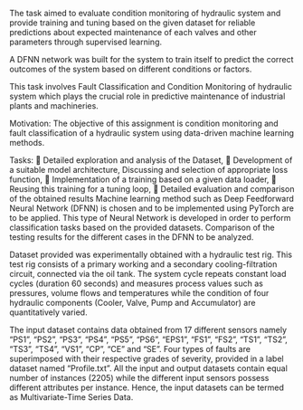 The task aimed to evaluate condition monitoring of hydraulic system and provide training and tuning based on the given dataset for reliable predictions about expected maintenance of each valves and other parameters through supervised learning.

A DFNN network was built for the system to train itself to predict the correct outcomes of the system based on different conditions or factors.

This task involves Fault Classification and Condition Monitoring of hydraulic system 
which plays the crucial role in predictive maintenance of industrial plants and machineries. 

Motivation: The objective of this assignment is condition monitoring and fault classification 
of a hydraulic system using data-driven machine learning methods. 

Tasks: 
   Detailed exploration and analysis of the Dataset, 
   Development of a suitable model architecture, Discussing and selection of appropriate 
  loss function, 
   Implementation of a training based on a given data loader, 
   Reusing this training for a tuning loop, 
   Detailed evaluation and comparison of the obtained results 
  Machine learning method such as Deep Feedforward Neural Network (DFNN) is chosen and 
  to be implemented using PyTorch are to be applied. This type of Neural Network is 
  developed in order to perform classification tasks based on the provided datasets. 
  Comparison of the testing results for the different cases in the DFNN to be analyzed.
  
Dataset provided was experimentally obtained with a hydraulic test rig. This test rig 
consists of a primary working and a secondary cooling-filtration circuit, connected via the 
oil tank. The system cycle repeats constant load cycles (duration 60 seconds) and 
measures process values such as pressures, volume flows and temperatures while the 
condition of four hydraulic components (Cooler, Valve, Pump and Accumulator) are 
quantitatively varied. 

The input dataset contains data obtained from 17 different sensors namely “PS1”, “PS2”, 
“PS3”, “PS4”, “PS5”, “PS6”, “EPS1”, “FS1”, “FS2”, “TS1”, “TS2”, “TS3”, “TS4”, “VS1”, 
“CP”, “CE” and “SE”. Four types of faults are superimposed with their respective grades of 
severity, provided in a label dataset named “Profile.txt”. All the input and output datasets 
contain equal number of instances (2205) while the different input sensors possess different 
attributes per instance. Hence, the input datasets can be termed as Multivariate-Time Series 
Data.
